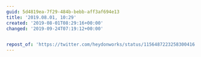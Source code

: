 ```yaml
---
guid: 5d4819ea-7f29-484b-bebb-aff3af694e13
title: '2019.08.01, 10:29'
created: '2019-08-01T08:29:16+00:00'
changed: '2019-09-24T07:19:12+00:00'


repost_of: 'https://twitter.com/heydonworks/status/1156487223258300416'
---
```


